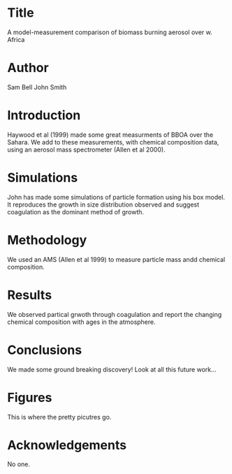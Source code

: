 # Title

A model-measurement comparison of biomass burning aerosol over w. Africa


# Author
Sam Bell
John Smith

# Introduction
Haywood et al (1999) made some great measurments of BBOA over the Sahara. We add to these measurements, with chemical composition data, using an aerosol mass spectrometer (Allen et al 2000). 

# Simulations
John has made some simulations of particle formation using his box model. It reproduces the growth in size distribution observed and suggest coagulation as the dominant method of growth.

# Methodology
We used an AMS (Allen et al 1999) to measure particle mass andd chemical composition. 


# Results
We observed partical grwoth through coagulation and report the changing chemical composition with ages in the atmosphere. 


# Conclusions
We made some ground breaking discovery! Look at all this future work...

# Figures
This is where the pretty picutres go.

# Acknowledgements
No one. 